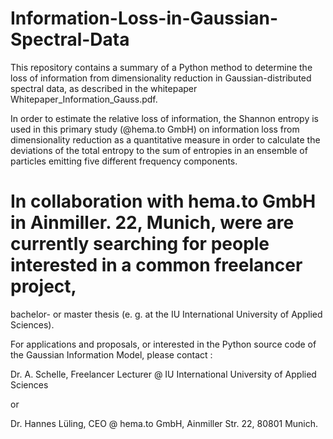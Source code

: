 # Information-Loss-in-Gaussian-Spectral-Data

This repository contains a summary of a Python method to determine the loss of information from dimensionality reduction in Gaussian-distributed 
spectral data, as described in the whitepaper Whitepaper_Information_Gauss.pdf. 

In order to estimate the relative loss of information, the Shannon entropy is used in this primary study (@hema.to GmbH) on information loss from dimensionality reduction as a quantitative measure in order to calculate the deviations of the total entropy to the sum of entropies in an ensemble 
of particles emitting five different frequency components.  

# In collaboration with hema.to GmbH in Ainmiller. 22, Munich, were are currently searching for people interested in a common freelancer project, 
bachelor- or master thesis (e. g. at the IU International University of Applied Sciences).

For applications and proposals, or interested in the Python source code of the Gaussian Information Model, please contact :

Dr. A. Schelle, Freelancer Lecturer @ IU International University of Applied Sciences

  or 

Dr. Hannes Lüling, CEO @ hema.to GmbH, Ainmiller Str. 22, 80801 Munich.
